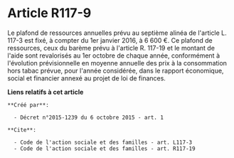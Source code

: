 # Article R117-9

Le plafond de ressources annuelles prévu au septième alinéa de l'article L. 117-3 est fixé, à compter du 1er janvier 2016, à
6 600 €. Ce plafond de ressources, ceux du barème prévu à l'article R. 117-19 et le montant de l'aide sont revalorisés au 1er
octobre de chaque année, conformément à l'évolution prévisionnelle en moyenne annuelle des prix à la consommation hors tabac
prévue, pour l'année considérée, dans le rapport économique, social et financier annexé au projet de loi de finances.

**Liens relatifs à cet article**

	**Créé par**:

	  - Décret n°2015-1239 du 6 octobre 2015 - art. 1

	**Cite**:

	  - Code de l'action sociale et des familles - art. L117-3
	  - Code de l'action sociale et des familles - art. R117-19
